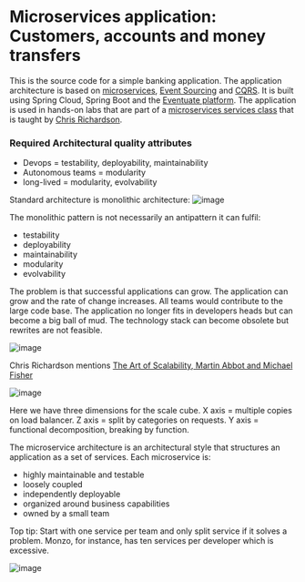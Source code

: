 # Microservices application: Customers, accounts and money transfers

This is the source code for a simple banking application.
The application architecture is based on [microservices](http://microservices.io/patterns/microservices.html), [Event Sourcing](http://microservices.io/patterns/data/event-sourcing.html) and [CQRS](http://microservices.io/patterns/data/cqrs.html).
It is built using Spring Cloud, Spring Boot and the [Eventuate platform](http://eventuate.io/).
The application is used in hands-on labs that are part of a [microservices services class](http://www.chrisrichardson.net/training.html) that is taught by [Chris Richardson](http://www.chrisrichardson.net/about.html).


### Required Architectural quality attributes
- Devops = testability, deployability, maintainability
- Autonomous teams = modularity
- long-lived = modularity, evolvability

Standard architecture is monolithic architecture:
![image](https://user-images.githubusercontent.com/27693622/231139288-68a26bc6-fe05-4ca4-ba8e-67af8518549f.png)

The monolithic pattern is not necessarily an antipattern it can fulfil:
- testability
- deployability
- maintainability
- modularity
- evolvability

The problem is that successful applications can grow. The application can grow and the rate of change increases.
All teams would contribute to the large code base. The application no longer fits in developers heads but can
become a big ball of mud. The technology stack can become obsolete but rewrites are not feasible.

![image](https://user-images.githubusercontent.com/27693622/231146431-05bb818b-b1bb-4a83-a702-e82621a22d14.png)

Chris Richardson mentions [The Art of Scalability, Martin Abbot and Michael Fisher](https://www.amazon.co.uk/Art-Scalability-Architecture-Organizations-Enterprise-ebook/dp/B00YF0OSHC/ref=sr_1_1?crid=3AQNJRQUPUNQU&keywords=art+of+scalability&qid=1681212190&sprefix=art+of+scalability%2Caps%2C94&sr=8-1)

![image](https://user-images.githubusercontent.com/27693622/231148864-01b85caf-6bdf-4b11-861e-beb5ed6521be.png)

Here we have three dimensions for the scale cube. X axis = multiple copies on load balancer. Z axis = split by categories on requests.
Y axis = functional decomposition, breaking by function.

The microservice architecture is an architectural style that structures an application as a set of services. Each microservice is:
- highly maintainable and testable
- loosely coupled
- independently deployable
- organized around business capabilities
- owned by a small team

Top tip: Start with one service per team and only split service if it solves a problem. Monzo, for instance, has ten services per developer
which is excessive.


![image](https://user-images.githubusercontent.com/27693622/231152521-dc0dc50d-3161-4368-9601-96bafa01c8d9.png)
